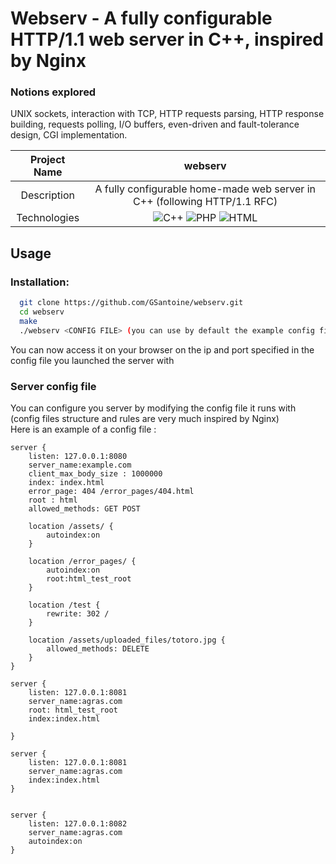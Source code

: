 # Webserv - A fully configurable HTTP/1.1 web server in C++, inspired by Nginx

### Notions explored
UNIX sockets, interaction with TCP, HTTP requests parsing, HTTP response building, requests polling, I/O buffers, even-driven and fault-tolerance design, CGI implementation.

|    Project Name    |                                                                       webserv                                                                      |
| :----------------: | :-------------------------------------------------------------------------------------------------------------------------------------------------: |
|    Description     |       	A fully configurable home-made web server in C++ (following HTTP/1.1 RFC)                                       |
|    Technologies    |  <img alt="C++" src="https://custom-icon-badges.demolab.com/badge/C++-9C033A.svg?logo=cpp2&logoColor=white"> <img alt="PHP" src="https://img.shields.io/badge/PHP-777BB4.svg?logo=php&logoColor=white"> <img alt="HTML" src="https://img.shields.io/badge/HTML-E34F26.svg?logo=html5&logoColor=white"> |


## Usage

### Installation:
```bash
  git clone https://github.com/GSantoine/webserv.git
  cd webserv
  make
  ./webserv <CONFIG FILE> (you can use by default the example config file : config_files/default.conf)
```

You can now access it on your browser on the ip and port specified in the config file you launched the server with

### Server config file
You can configure you server by modifying the config file it runs with (config files structure and rules are very much inspired by Nginx)<br>
Here is an example of a config file :
```
server {
	listen: 127.0.0.1:8080
	server_name:example.com
	client_max_body_size : 1000000
	index: index.html
	error_page: 404 /error_pages/404.html
	root : html
	allowed_methods: GET POST

	location /assets/ {
		autoindex:on
	}

	location /error_pages/ {
		autoindex:on
		root:html_test_root
	}

	location /test {
		rewrite: 302 /
	}

	location /assets/uploaded_files/totoro.jpg {
		allowed_methods: DELETE
	}
}

server {
	listen: 127.0.0.1:8081
	server_name:agras.com
	root: html_test_root
	index:index.html
	
}

server {
	listen: 127.0.0.1:8081
	server_name:agras.com
	index:index.html
}


server {
	listen: 127.0.0.1:8082
	server_name:agras.com
	autoindex:on
}
```
